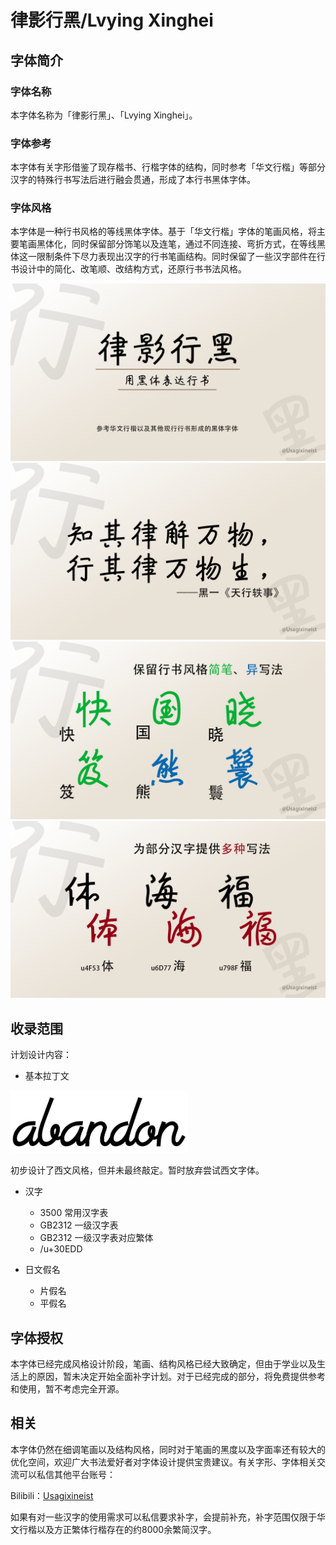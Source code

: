 # 律影行黑/Lvying Xinghei

## 字体简介

### 字体名称

本字体名称为「律影行黑」、「Lvying Xinghei」。

### 字体参考
 
本字体有关字形借鉴了现存楷书、行楷字体的结构，同时参考「华文行楷」等部分汉字的特殊行书写法后进行融会贯通，形成了本行书黑体字体。

### 字体风格

本字体是一种行书风格的等线黑体字体。基于「华文行楷」字体的笔画风格，将主要笔画黑体化，同时保留部分饰笔以及连笔，通过不同连接、弯折方式，在等线黑体这一限制条件下尽力表现出汉字的行书笔画结构。同时保留了一些汉字部件在行书设计中的简化、改笔顺、改结构方式，还原行书书法风格。

<img src="testpic\intro-00.png">

<img src="testpic\intro-01.png">

<img src="testpic\intro-font01.png">

<img src="testpic\intro-font02.png">

## 收录范围

计划设计内容：

- 基本拉丁文

<img src="testpic\e.png" style="height:100px">

初步设计了西文风格，但并未最终敲定。暂时放弃尝试西文字体。

- 汉字

  - 3500 常用汉字表
  - GB2312 一级汉字表
  - GB2312 一级汉字表对应繁体
  - /u+30EDD

- 日文假名

  - 片假名
  - 平假名

## 字体授权

本字体已经完成风格设计阶段，笔画、结构风格已经大致确定，但由于学业以及生活上的原因，暂未决定开始全面补字计划。对于已经完成的部分，将免费提供参考和使用，暂不考虑完全开源。

## 相关

本字体仍然在细调笔画以及结构风格，同时对于笔画的黑度以及字面率还有较大的优化空间，欢迎广大书法爱好者对字体设计提供宝贵建议。有关字形、字体相关交流可以私信其他平台账号：

Bilibili：[Usagixineist](https://space.bilibili.com/65508764)

如果有对一些汉字的使用需求可以私信要求补字，会提前补充，补字范围仅限于华文行楷以及方正繁体行楷存在的约8000余繁简汉字。